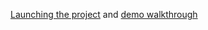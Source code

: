 [Launching the project](https://drive.google.com/file/d/1OoF2WKRT1UOkEx4LIJUnF7pmqt4aIgD5/view) and [demo walkthrough](https://drive.google.com/file/d/1sIaU3FNANNaZe-ryqXrieBKHt25F2ful/view)
